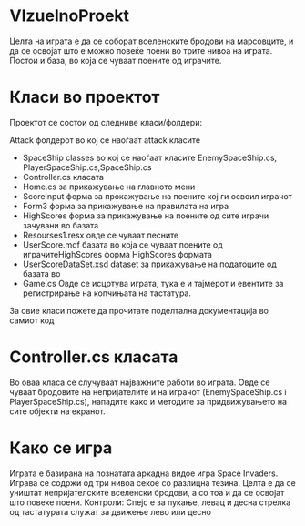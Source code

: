 VIzuelnoProekt 
============== 
Целта на играта е да се соборат вселенските бродови на марсовците, и да се освојат што е можно повеќе поени во трите нивоа на играта. 
Постои и база, во која се чуваат поените од играчите. 
 
Класи во проектот 
============== 
Проектот се состои од следниве класи/фолдери: 
 
Attack фолдерот во кој се наоѓаат attack класите  
- SpaceShip classes во кој се наоѓаат класите EnemySpaceShip.cs, PlayerSpaceShip.cs,SpaceShip.cs 
- Controller.cs класата 
- Home.cs за прикажување на главното мени 
- ScoreInput форма за прокажување на поените кој ги освоил играчот 
- Form3 форма за прикажување на правилата на игра 
- HighScores форма за прикажување на поените од сите играчи зачувани во базата 
- Resourses1.resx овде се чуваат песните 
- UserScore.mdf базата во која се чуваат поените од играчитеHighScores форма HighScores формата 
- UserScoreDataSet.xsd dataset за прикажување на податоците од базата во  
- Game.cs Овде се исцртува играта, тука е и тајмерот и евентите за регистрирање на копчињата на тастатура.


За овие класи пожете да прочитате поделтална документација во самиот код 
 
 
 
Controller.cs класата 
============== 
Во оваа класа се случуваат најважните работи во играта. 
Овде се чуваат бродовите на непријателите и на играчот (EnemySpaceShip.cs i PlayerSpaceShip.cs), нападите како и методите за придвижувањето на сите објекти на екранот.
 
 
Како се игра 
============== 
Играта е базирана на познатата аркадна видое игра Space Invaders. Играва се содржи од три нивоа секое со разлицна тезина. 
Целта е да се уништат непријателските вселенски бродови, а со тоа и да се освојат што повеке поени. 
Контроли: 
Спејс е за пукање, левац и десна стрелка од тастатурата служат за движење лево или десно




